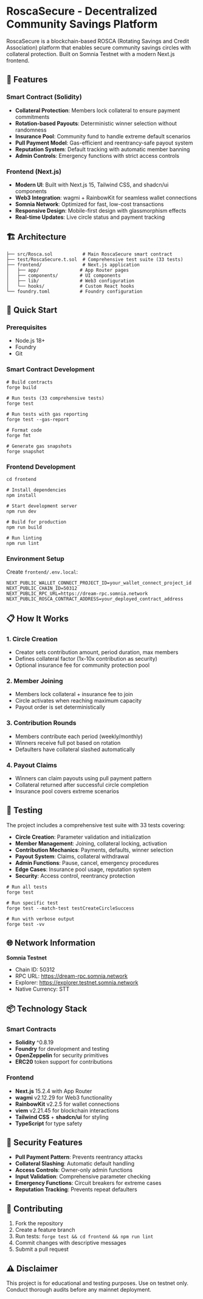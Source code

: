 # RoscaSecure - Decentralized Community Savings Platform

RoscaSecure is a blockchain-based ROSCA (Rotating Savings and Credit Association) platform that enables secure community savings circles with collateral protection. Built on Somnia Testnet with a modern Next.js frontend.

## 🌟 Features

### Smart Contract (Solidity)

- **Collateral Protection**: Members lock collateral to ensure payment commitments
- **Rotation-based Payouts**: Deterministic winner selection without randomness
- **Insurance Pool**: Community fund to handle extreme default scenarios
- **Pull Payment Model**: Gas-efficient and reentrancy-safe payout system
- **Reputation System**: Default tracking with automatic member banning
- **Admin Controls**: Emergency functions with strict access controls

### Frontend (Next.js)

- **Modern UI**: Built with Next.js 15, Tailwind CSS, and shadcn/ui components
- **Web3 Integration**: wagmi + RainbowKit for seamless wallet connections
- **Somnia Network**: Optimized for fast, low-cost transactions
- **Responsive Design**: Mobile-first design with glassmorphism effects
- **Real-time Updates**: Live circle status and payment tracking

## 🏗️ Architecture

```
├── src/Rosca.sol           # Main RoscaSecure smart contract
├── test/RoscaSecure.t.sol  # Comprehensive test suite (33 tests)
├── frontend/               # Next.js application
│   ├── app/               # App Router pages
│   ├── components/        # UI components
│   ├── lib/               # Web3 configuration
│   └── hooks/             # Custom React hooks
└── foundry.toml           # Foundry configuration
```

## 🚀 Quick Start

### Prerequisites

- Node.js 18+
- Foundry
- Git

### Smart Contract Development

```shell
# Build contracts
forge build

# Run tests (33 comprehensive tests)
forge test

# Run tests with gas reporting
forge test --gas-report

# Format code
forge fmt

# Generate gas snapshots
forge snapshot
```

### Frontend Development

```shell
cd frontend

# Install dependencies
npm install

# Start development server
npm run dev

# Build for production
npm run build

# Run linting
npm run lint
```

### Environment Setup

Create `frontend/.env.local`:

```env
NEXT_PUBLIC_WALLET_CONNECT_PROJECT_ID=your_wallet_connect_project_id
NEXT_PUBLIC_CHAIN_ID=50312
NEXT_PUBLIC_RPC_URL=https://dream-rpc.somnia.network
NEXT_PUBLIC_ROSCA_CONTRACT_ADDRESS=your_deployed_contract_address
```

## 📋 How It Works

### 1. Circle Creation
- Creator sets contribution amount, period duration, max members
- Defines collateral factor (1x-10x contribution as security)
- Optional insurance fee for community protection pool

### 2. Member Joining
- Members lock collateral + insurance fee to join
- Circle activates when reaching maximum capacity
- Payout order is set deterministically

### 3. Contribution Rounds
- Members contribute each period (weekly/monthly)
- Winners receive full pot based on rotation
- Defaulters have collateral slashed automatically

### 4. Payout Claims
- Winners can claim payouts using pull payment pattern
- Collateral returned after successful circle completion
- Insurance pool covers extreme scenarios

## 🧪 Testing

The project includes a comprehensive test suite with 33 tests covering:

- **Circle Creation**: Parameter validation and initialization
- **Member Management**: Joining, collateral locking, activation
- **Contribution Mechanics**: Payments, defaults, winner selection
- **Payout System**: Claims, collateral withdrawal
- **Admin Functions**: Pause, cancel, emergency procedures
- **Edge Cases**: Insurance pool usage, reputation system
- **Security**: Access control, reentrancy protection

```shell
# Run all tests
forge test

# Run specific test
forge test --match-test testCreateCircleSuccess

# Run with verbose output
forge test -vv
```

## 🌐 Network Information

**Somnia Testnet**
- Chain ID: 50312
- RPC URL: https://dream-rpc.somnia.network
- Explorer: https://explorer.testnet.somnia.network
- Native Currency: STT

## 📦 Technology Stack

### Smart Contracts
- **Solidity** ^0.8.19
- **Foundry** for development and testing
- **OpenZeppelin** for security primitives
- **ERC20** token support for contributions

### Frontend
- **Next.js** 15.2.4 with App Router
- **wagmi** v2.12.29 for Web3 functionality
- **RainbowKit** v2.2.5 for wallet connections
- **viem** v2.21.45 for blockchain interactions
- **Tailwind CSS** + **shadcn/ui** for styling
- **TypeScript** for type safety

## 🔐 Security Features

- **Pull Payment Pattern**: Prevents reentrancy attacks
- **Collateral Slashing**: Automatic default handling
- **Access Controls**: Owner-only admin functions
- **Input Validation**: Comprehensive parameter checking
- **Emergency Functions**: Circuit breakers for extreme cases
- **Reputation Tracking**: Prevents repeat defaulters

## 🤝 Contributing

1. Fork the repository
2. Create a feature branch
3. Run tests: `forge test && cd frontend && npm run lint`
4. Commit changes with descriptive messages
5. Submit a pull request

## ⚠️ Disclaimer

This project is for educational and testing purposes. Use on testnet only. Conduct thorough audits before any mainnet deployment.
